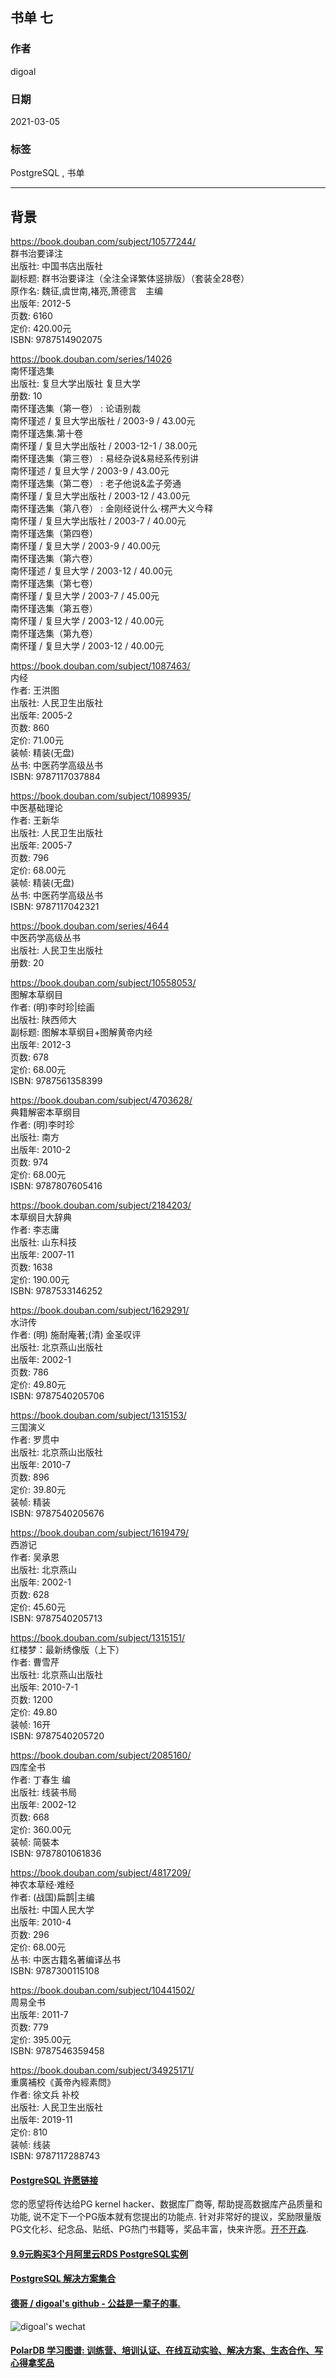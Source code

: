 ## 书单 七          
                
### 作者                
digoal                
                
### 日期                
2021-03-05                 
                
### 标签                
PostgreSQL , 书单                  
                
----                
                
## 背景          
https://book.douban.com/subject/10577244/        
群书治要译注  
出版社: 中国书店出版社  
副标题: 群书治要译注（全注全译繁体竖排版）（套装全28卷）  
原作名: 魏征,虞世南,褚亮,萧德言　主编  
出版年: 2012-5  
页数: 6160  
定价: 420.00元  
ISBN: 9787514902075  
  
https://book.douban.com/series/14026  
南怀瑾选集  
出版社: 复旦大学出版社 复旦大学  
册数:  10  
南怀瑾选集（第一卷） : 论语别裁  
南怀瑾述 / 复旦大学出版社 / 2003-9 / 43.00元  
南怀瑾选集.第十卷  
南怀瑾 / 复旦大学出版社 / 2003-12-1 / 38.00元  
南怀瑾选集（第三卷） : 易经杂说&易经系传别讲  
南怀瑾述 / 复旦大学 / 2003-9 / 43.00元  
南怀瑾选集（第二卷） : 老子他说&孟子旁通  
南怀瑾 / 复旦大学出版社 / 2003-12 / 43.00元  
南怀瑾选集（第八卷） : 金刚经说什么·楞严大义今释  
南怀瑾 / 复旦大学出版社 / 2003-7 / 40.00元  
南怀瑾选集（第四卷）  
南怀瑾 / 复旦大学 / 2003-9 / 40.00元  
南怀瑾选集（第六卷）  
南怀瑾述 / 复旦大学 / 2003-12 / 40.00元  
南怀瑾选集（第七卷）  
南怀瑾 / 复旦大学 / 2003-7 / 45.00元  
南怀瑾选集（第五卷）  
南怀瑾 / 复旦大学 / 2003-12 / 40.00元  
南怀瑾选集（第九卷）  
南怀瑾 / 复旦大学 / 2003-12 / 40.00元  
  
https://book.douban.com/subject/1087463/  
内经  
作者: 王洪图  
出版社: 人民卫生出版社  
出版年: 2005-2  
页数: 860  
定价: 71.00元  
装帧: 精装(无盘)  
丛书: 中医药学高级丛书  
ISBN: 9787117037884  
  
https://book.douban.com/subject/1089935/  
中医基础理论  
作者: 王新华  
出版社: 人民卫生出版社  
出版年: 2005-7  
页数: 796  
定价: 68.00元  
装帧: 精装(无盘)  
丛书: 中医药学高级丛书  
ISBN: 9787117042321  
  
https://book.douban.com/series/4644  
中医药学高级丛书  
出版社: 人民卫生出版社  
册数:  20  
  
https://book.douban.com/subject/10558053/  
图解本草纲目  
作者: (明)李时珍|绘画  
出版社: 陕西师大  
副标题: 图解本草纲目+图解黄帝内经  
出版年: 2012-3  
页数: 678  
定价: 68.00元  
ISBN: 9787561358399  
  
https://book.douban.com/subject/4703628/  
典籍解密本草纲目  
作者: (明)李时珍  
出版社: 南方  
出版年: 2010-2  
页数: 974  
定价: 68.00元  
ISBN: 9787807605416  
  
https://book.douban.com/subject/2184203/  
本草纲目大辞典  
作者: 李志庸  
出版社: 山东科技  
出版年: 2007-11  
页数: 1638  
定价: 190.00元  
ISBN: 9787533146252  
  
https://book.douban.com/subject/1629291/  
水浒传  
作者: (明) 施耐庵著;(清) 金圣叹评  
出版社: 北京燕山出版社  
出版年: 2002-1  
页数: 786  
定价: 49.80元  
ISBN: 9787540205706  
  
https://book.douban.com/subject/1315153/  
三国演义  
作者:  罗贯中  
出版社: 北京燕山出版社  
出版年: 2010-7  
页数: 896  
定价: 39.80元  
装帧: 精装  
ISBN: 9787540205676  
  
https://book.douban.com/subject/1619479/  
西游记  
作者:  吴承恩  
出版社: 北京燕山  
出版年: 2002-1  
页数: 628  
定价: 45.60元  
ISBN: 9787540205713  
  
https://book.douban.com/subject/1315151/  
红楼梦：最新绣像版（上下）  
作者:  曹雪芹  
出版社: 北京燕山出版社  
出版年: 2010-7-1  
页数: 1200  
定价: 49.80  
装帧: 16开  
ISBN: 9787540205720  
  
https://book.douban.com/subject/2085160/  
四库全书  
作者: 丁春生 编  
出版社: 线装书局  
出版年: 2002-12  
页数: 668  
定价: 360.00元  
装帧: 简裝本  
ISBN: 9787801061836  
  
https://book.douban.com/subject/4817209/  
神农本草经·难经  
作者: (战国)扁鹊|主编  
出版社: 中国人民大学  
出版年: 2010-4  
页数: 296  
定价: 68.00元  
丛书: 中医古籍名著编译丛书  
ISBN: 9787300115108  
  
https://book.douban.com/subject/10441502/  
周易全书  
出版年: 2011-7  
页数: 779  
定价: 395.00元  
ISBN: 9787546359458  
  
https://book.douban.com/subject/34925171/  
重廣補校《黃帝內經素問》  
作者: 徐文兵 补校  
出版社: 人民卫生出版社  
出版年: 2019-11  
定价: 810  
装帧: 线装  
ISBN: 9787117288743  
  
  
  
  
  
#### [PostgreSQL 许愿链接](https://github.com/digoal/blog/issues/76 "269ac3d1c492e938c0191101c7238216")
您的愿望将传达给PG kernel hacker、数据库厂商等, 帮助提高数据库产品质量和功能, 说不定下一个PG版本就有您提出的功能点. 针对非常好的提议，奖励限量版PG文化衫、纪念品、贴纸、PG热门书籍等，奖品丰富，快来许愿。[开不开森](https://github.com/digoal/blog/issues/76 "269ac3d1c492e938c0191101c7238216").  
  
  
#### [9.9元购买3个月阿里云RDS PostgreSQL实例](https://www.aliyun.com/database/postgresqlactivity "57258f76c37864c6e6d23383d05714ea")
  
  
#### [PostgreSQL 解决方案集合](https://yq.aliyun.com/topic/118 "40cff096e9ed7122c512b35d8561d9c8")
  
  
#### [德哥 / digoal's github - 公益是一辈子的事.](https://github.com/digoal/blog/blob/master/README.md "22709685feb7cab07d30f30387f0a9ae")
  
  
![digoal's wechat](../pic/digoal_weixin.jpg "f7ad92eeba24523fd47a6e1a0e691b59")
  
  
#### [PolarDB 学习图谱: 训练营、培训认证、在线互动实验、解决方案、生态合作、写心得拿奖品](https://www.aliyun.com/database/openpolardb/activity "8642f60e04ed0c814bf9cb9677976bd4")
  
